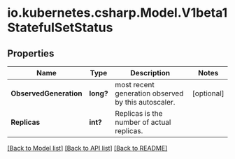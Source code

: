# io.kubernetes.csharp.Model.V1beta1StatefulSetStatus
## Properties

Name | Type | Description | Notes
------------ | ------------- | ------------- | -------------
**ObservedGeneration** | **long?** | most recent generation observed by this autoscaler. | [optional] 
**Replicas** | **int?** | Replicas is the number of actual replicas. | 

[[Back to Model list]](../README.md#documentation-for-models) [[Back to API list]](../README.md#documentation-for-api-endpoints) [[Back to README]](../README.md)

